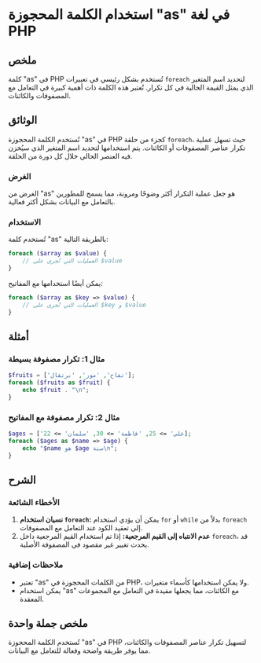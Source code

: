 <!--
Meta Description: # استخدام الكلمة المحجوزة "as" في لغة PHP ## ملخص كلمة "as" في PHP تُستخدم بشكل رئيسي في تعبيرات `foreach` لتحديد اسم المتغير الذي يمثل القيمة الحالية...
Meta Keywords: php, foreach, استخدام, تكرار, الكلمة
-->

# استخدام الكلمة المحجوزة "as" في لغة PHP

## ملخص
كلمة "as" في PHP تُستخدم بشكل رئيسي في تعبيرات `foreach` لتحديد اسم المتغير الذي يمثل القيمة الحالية في كل تكرار. تُعتبر هذه الكلمة ذات أهمية كبيرة في التعامل مع المصفوفات والكائنات.

## الوثائق
تُستخدم الكلمة المحجوزة "as" في PHP كجزء من حلقة `foreach`، حيث تسهل عملية تكرار عناصر المصفوفات أو الكائنات. يتم استخدامها لتحديد اسم المتغير الذي سيُخزن فيه العنصر الحالي خلال كل دورة من الحلقة.

### الغرض
الغرض من "as" هو جعل عملية التكرار أكثر وضوحًا ومرونة، مما يسمح للمطورين بالتعامل مع البيانات بشكل أكثر فعالية.

### الاستخدام
تُستخدم كلمة "as" بالطريقة التالية:

```php
foreach ($array as $value) {
    // العمليات التي تُجرى على $value
}
```

يمكن أيضًا استخدامها مع المفاتيح:

```php
foreach ($array as $key => $value) {
    // العمليات التي تُجرى على $key و $value
}
```

## أمثلة

### مثال 1: تكرار مصفوفة بسيطة
```php
$fruits = ['تفاح', 'موز', 'برتقال'];
foreach ($fruits as $fruit) {
    echo $fruit . "\n";
}
```

### مثال 2: تكرار مصفوفة مع المفاتيح
```php
$ages = ['علي' => 25, 'فاطمة' => 30, 'سلمان' => 22];
foreach ($ages as $name => $age) {
    echo "$name هو $age سنة\n";
}
```

## الشرح
### الأخطاء الشائعة
1. **نسيان استخدام `foreach`:** يمكن أن يؤدي استخدام `for` أو `while` بدلاً من `foreach` إلى تعقيد الكود عند التعامل مع المصفوفات.
2. **عدم الانتباه إلى القيم المرجعية:** إذا تم استخدام القيم المرجعية داخل `foreach`، قد يحدث تغيير غير مقصود في المصفوفة الأصلية.

### ملاحظات إضافية
- تعتبر "as" من الكلمات المحجوزة في PHP، ولا يمكن استخدامها كأسماء متغيرات.
- يمكن استخدام "as" مع الكائنات، مما يجعلها مفيدة في التعامل مع المجموعات المعقدة.

## ملخص جملة واحدة
تُستخدم الكلمة المحجوزة "as" في PHP لتسهيل تكرار عناصر المصفوفات والكائنات، مما يوفر طريقة واضحة وفعالة للتعامل مع البيانات.